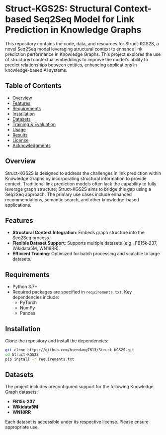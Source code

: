 

# Struct-KGS2S: Structural Context-based Seq2Seq Model for Link Prediction in Knowledge Graphs

This repository contains the code, data, and resources for Struct-KGS2S, a novel Seq2Seq model leveraging structural context to enhance link prediction performance in Knowledge Graphs. This project explores the use of structured contextual embeddings to improve the model's ability to predict relationships between entities, enhancing applications in knowledge-based AI systems.

## Table of Contents

- [Overview](#overview)
- [Features](#features)
- [Requirements](#requirements)
- [Installation](#installation)
- [Datasets](#datasets)
- [Training & Evaluation](#training--evaluation)
- [Usage](#usage)
- [Results](#results)
- [License](#license)
- [Acknowledgments](#acknowledgments)

## Overview

Struct-KGS2S is designed to address the challenges in link prediction within Knowledge Graphs by incorporating structural information to provide context. Traditional link prediction models often lack the capability to fully leverage graph structure; Struct-KGS2S aims to bridge this gap using a Seq2Seq approach. The primary use cases include enhanced recommendations, semantic search, and other knowledge-based applications.

## Features

- **Structural Context Integration**: Embeds graph structure into the Seq2Seq process.
- **Flexible Dataset Support**: Supports multiple datasets (e.g., FB15k-237, Wikidata5M, WN18RR).
- **Efficient Training**: Optimized for batch processing and scalable to large datasets.

## Requirements

- Python 3.7+
- Required packages are specified in `requirements.txt`. Key dependencies include:
  - PyTorch
  - NumPy
  - Pandas

## Installation

Clone the repository and install the dependencies:

```bash
git clone https://github.com/hiendang7613/Struct-KGS2S.git
cd Struct-KGS2S
pip install -r requirements.txt
```

## Datasets

The project includes preconfigured support for the following Knowledge Graph datasets:
- **FB15k-237**
- **Wikidata5M**
- **WN18RR**

Each dataset is accessible under its respective license. Please ensure appropriate use.
